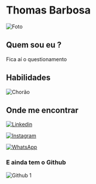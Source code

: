 # Thomas Barbosa
![Foto](https://scontent.fpmw2-1.fna.fbcdn.net/v/t39.30808-6/358705010_10230960990995398_3439358147788395421_n.jpg?_nc_cat=108&ccb=1-7&_nc_sid=09cbfe&_nc_ohc=DahhnHZEzzwAX_wHPUF&_nc_ht=scontent.fpmw2-1.fna&oh=00_AfCspNuZFTTymHrJOvgDlUhNRf3Um-NlEzVEoCIXXzR4Ig&oe=64F072FF)

## Quem sou eu ?
Fica aí o questionamento

## Habilidades
![Chorão](https://img.shields.io/badge/Chorar%20com%20facilidade-blue)


## Onde me encontrar
[![Linkedin](https://img.shields.io/badge/LinkedIn-000?style=for-the-badge&logo=linkedin&logoColor=8c0ea8)](https://www.linkedin.com/in/thomas-barbosa-dias/)

[![Instagram](https://img.shields.io/badge/Instagram-black?style=for-the-badge&logo=Instagram
)](https://www.instagram.com/thb_dias/)

[![WhatsApp](https://img.shields.io/badge/WhatsApp-black?style=for-the-badge&logo=WhatsApp&logoColor=Green)](https://wa.me/5563984023104/)

### E ainda tem o Github
![Github](https://camo.githubusercontent.com/610b8deb85e8b7467cc3c8a6a0bb0dcf006988024d9caba1dd1d875dc0b4b1ab/68747470733a2f2f6769746875622d726561646d652d73746174732e76657263656c2e6170702f6170693f757365726e616d653d616e7572616768617a72612673686f775f69636f6e733d7472756526686964653d636f6e74726962732c7072732663616368655f7365636f6e64733d3836343030267468656d653d68696768636f6e7472617374)
1